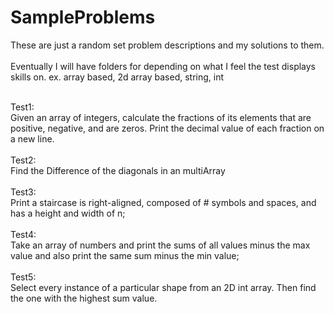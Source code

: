 # SampleProblems
These are just a random set problem descriptions and my solutions to them.
<br />
<br />
Eventually I will have folders for depending on what I feel the test displays skills on. ex. array based, 2d array based, string, int <br />

<br />
Test1:<br />
Given an array of integers, calculate the fractions of its elements that are positive, negative, and are zeros. Print the decimal value of each fraction on a new line.
<br />
<br />
Test2:<br />
Find the Difference of the diagonals in an multiArray
<br />
<br />
Test3:<br />
Print a staircase is right-aligned, composed of # symbols and spaces, and has a height and width of n;
<br /><br />
Test4:<br />
Take an array of numbers and print the sums of all values minus the max value and also print the same sum minus the min value;
<br /><br />
Test5:<br />
Select every instance of a particular shape from an 2D int array. Then find the one with the highest sum value. 

